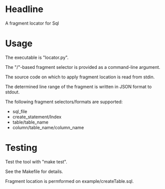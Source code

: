 # Headline

A fragment locator for Sql

# Usage

The executable is "locator.py".

The "/"-based fragment selector is provided as a command-line argument.

The source code on which to apply fragment location is read from stdin. 

The determined line range of the fragment is written in JSON format to stdout.

The following fragment selectors/formats are supported:

* sql_file
* create_statement/Index
* table/table_name
* column/table_name/column_name



# Testing

Test the tool with "make test".

See the Makefile for details.

Fragment location is permformed on example/createTable.sql.

